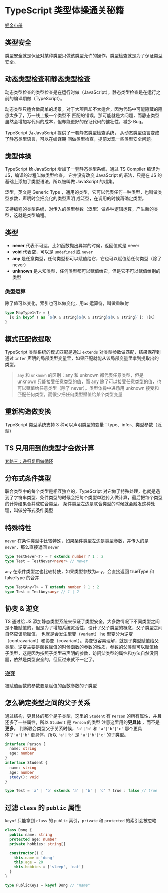 # TypeScript 类型体操通关秘籍

[掘金小册](https://juejin.cn/book/7047524421182947366/section/7048460240966123559)

## 类型安全

类型安全就是保证对某种类型只做该类型允许的操作，类型检查就是为了保证类型安全。

## 动态类型检查和静态类型检查

动态类型检查的类型检查是在运行时做（JavaScript），静态类型检查是在运行之前的编译期做（TypeScript）。

动态类型只适合做简单的场景，对于大项目却不太适合，因为代码中可能隐藏的隐患太多了，万一线上报一个类型不
匹配的错误，那可能就是大问题，而静态类型虽然会增加写代码的成本，但却能更好的保证代码的健壮性，减少 Bug。

TypeScript 为 JavaScript 提供了一套静态类型检查系统， 从动态类型语言变成了静态类型语言，可以在编译期
间做类型检查，提前发现一些类型安全问题。

## 类型体操

TypeScript 给 JavaScript 增加了一套静态类型系统，通过 TS Compiler 编译为 JS，编译的过程叫做类型检查。
它并没有改变 JavaScript 的语法，只是在 JS 的基础上添加了类型语法，所以被叫做 JavaScript 的超集。

泛型，英文是 Generic Type ，通用的类型，它可以代表任何一种类型，也叫做类型参数，声明时会把变化的类型声明
成泛型，在调用的时候再确定类型。

支持编程的类型系统，对传入的类型参数（泛型）做各种逻辑运算，产生新的类型，这就是类型编程。

## 类型

- **never** 代表不可达，比如函数抛出异常的时候，返回值就是 never
- **void** 代表空，可以是 `undefined` 或 `never`
- **any** 是任意类型，任何类型都可以赋值给它，它也可以赋值给任何类型（除了 never）
- **unknown** 是未知类型，任何类型都可以赋值给它，但是它不可以赋值给别的类型

### 类型运算

除了值可以变化，索引也可以做变化，用`as` 运算符，叫做重映射

```ts
type MapType1<T> = {
  [K in keyof T as `${K & string}${K & string}${K & string}`]: T[K]
}
```

## 模式匹配做提取

TypeScript 类型系统的模式匹配是通过 `extends` 对类型参数做匹配，结果保存到通过 `infer` 声明的局部类型变量里，如果匹配就能从该局部变量里拿到提取出的类型。

> `any` 和 `unknown` 的区别：any 和 unknown 都代表任意类型，但是 unknown 只能接受任意类型的值，而 any 除了可以接受任意类型的值，也可以赋值给任意类型（除了 never）。类型体操中进场用 unknown 接受和匹配任何类型，而很少把任何类型赋值给某个类型变量

## 重新构造做变换

TypeScript 类型系统支持 3 种可以声明类型的变量：type、infer、类型参数（泛型）

## TS 只用用到的类型才会做计算

[套路三：递归复用做循环](https://juejin.cn/book/7047524421182947366/section/7048282249464119307)

## 分布式条件类型

联合类型中的每个类型是相互独立的，TypeScript 对它做了特殊处理，也就是遇到了字符串类型、条件类型的时候会把每个类型单独传入做计算，最后把每个类型的计算结果合并成联合类型。
条件类型左边是联合类型的时候就会触发这种处理，叫做分布式条件类型

## 特殊特性

`never` 在条件类型中比较特殊，如果条件类型左边是类型参数，并传入的是 `never`，那么直接返回 `never`

```ts
type TestNever<T> = T extends number ? 1 : 2
type Test = TestNever<never> // never
```

`any` 在条件类型之也比较特使，如果类型参数为`any`，会直接返回 trueType 和 falseType 的合并

```ts
type TestAny<T> = T extends number ? 1 : 2
type Test = TestAny<any> // 1 | 2
```

## 协变 & 逆变

TS 通过给 JS 添加静态类型系统来保证了类型安全，大多数情况下不同类型之间是不能赋值的，但是为了增加系统灵活性，设计了父子类型的概念，父子类型之间自然应该能赋值，
也就是会发生型变（variant）
he
型变分为逆变（contravariant）和协变（covariant）。协变很容易理解，就是子类型赋值给父类型。逆变主要是函数赋值的时候函数的参数的性质，参数的父类型可以赋值给
子类型，这是因为按照子类型来声明的参数，访问父类型的属性和方法自然没问题，依然是类型安全的，但反过来就不一定了。

### 逆变

被赋值函数的参数要是赋值的函数参数的子类型

## 怎么确定类型之间的父子关系

通过结构，更具体的那个是子类型，这里的 `Student` 有 `Person` 的所有属性，并且还多了一些属性，所以 `Student` 是 `Person` 的类型
注意这里用的**更具体** ，而不是**更多**。
判断联合类型父子关系时候，`'a'|'b'` 和 `'a'|'b'|'c'` 那个更具体？`'a'|'b'` 更具体，所以 `'a'|'b'` 是 `'a'|'b'|'c'` 的子类型。

```ts
interface Person {
  name: string
  age: number
}
interface Student {
  name: string
  age: number
  study(): void
}

type Test = 'a' | 'b' extends 'a' | 'b' | 'c' ? true : false // true
```

## 过滤 `class` 的 `public` 属性

`keyof` 只能拿到 `class` 的 `public` 索引，`private` 和 `protected` 的索引会被忽略

```ts
class Dong {
  public name: string
  protected age: number
  private hobbies: string[]

  constructor() {
    this.name = 'dong'
    this.age = 20
    this.hobbies = ['sleep', 'eat']
  }
}

type PublicKeys = keyof Dong // "name"
```
